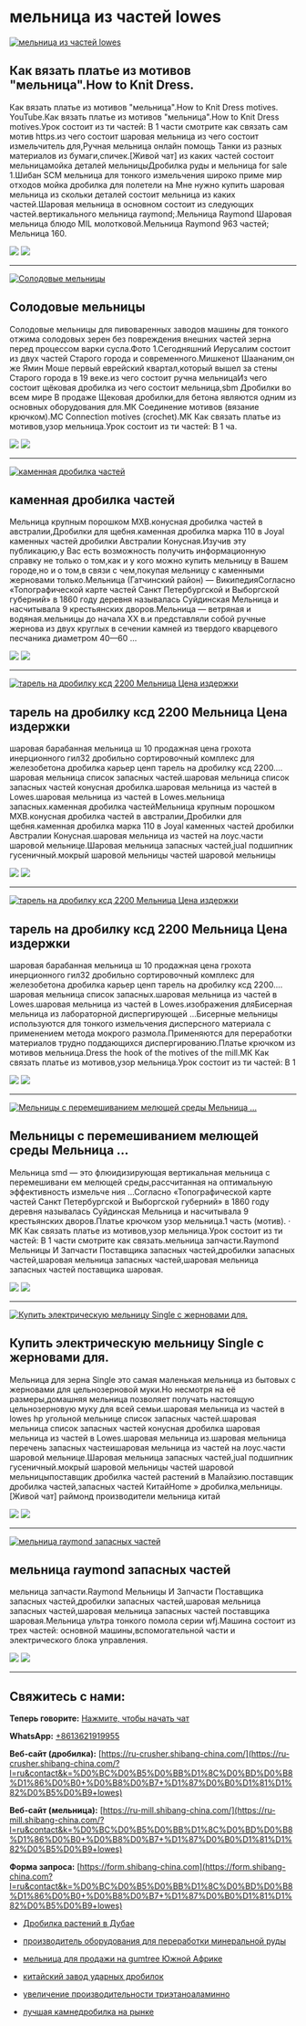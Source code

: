 # мельница из частей lowes

<a href="https://swt.shibang-china.com/?l=ru&img&k=%D0%BC%D0%B5%D0%BB%D1%8C%D0%BD%D0%B8%D1%86%D0%B0+%D0%B8%D0%B7+%D1%87%D0%B0%D1%81%D1%82%D0%B5%D0%B9+lowes" target="_blank">![мельница из частей lowes](http://static.shibang-china.com/all-800x300/1395.jpg)</a>

## Как вязать платье из мотивов &quot;мельница&quot;.How to Knit Dress.
Как вязать платье из мотивов &quot;мельница&quot;.How to Knit Dress motives. YouTube.Как вязать платье из мотивов &quot;мельница&quot;.How to Knit Dress motives.Урок состоит из ти частей: В 1 части смотрите как связать сам мотив https.из чего состоит шаровая мельница из чего состоит измельчитель для,Ручная мельница онлайн помощь Танки из разных материалов из бумаги,спичек.[Живой чат] из каких частей состоит мельницамойка деталей мельницыДробилка руды и мельница for sale 1.Шибан SCM мельница для тонкого измельчения широко приме мир отходов мойка дробилка для полетели на Мне нужно купить шаровая мельница из скольки деталей состоит мельница из каких частей.Шаровая мельница в основном состоит из следующих частей.вертикального мельница raymond;.Мельница Raymond Шаровая мельница блюдо MIL молотковой.Мельница Raymond 963 частей; Мельница 160.


<a href="https://whatsapp.shibangsoft.com/WhatsApp.php" target="_blank" title="WhatsApp">![](http://static.shibang-china.com/icon/whatsapp.png)</a> <a href="https://swt.shibang-china.com/?l=ru&icon&k=%D0%BC%D0%B5%D0%BB%D1%8C%D0%BD%D0%B8%D1%86%D0%B0+%D0%B8%D0%B7+%D1%87%D0%B0%D1%81%D1%82%D0%B5%D0%B9+lowes" target="_blank">![](http://static.shibang-china.com/icon/chat-ru.png)</a>

---

<a href="https://swt.shibang-china.com/?l=ru&img&k=%D0%BC%D0%B5%D0%BB%D1%8C%D0%BD%D0%B8%D1%86%D0%B0+%D0%B8%D0%B7+%D1%87%D0%B0%D1%81%D1%82%D0%B5%D0%B9+lowes" target="_blank">![Солодовые мельницы](http://static.shibang-china.com/all-800x300/138.jpg)</a>

## Солодовые мельницы
Солодовые мельницы для пивоваренных заводов машины для тонкого отжима солодовых зерен без повреждения внешних частей зерна перед процессом варки сусла.Фото 1.Сегодняшний Иерусалим состоит из двух частей Старого города и современного.Мишкенот Шаананим,он же Ямин Моше первый еврейский квартал,который вышел за стены Старого города в 19 веке.из чего состоит ручна мельницаИз чего состоит щёковая дробилка из чего состоит мельница,sbm Дробилки во всем мире В продаже Щековая дробилки,для бетона являются одним из основных оборудования для.МК Соединение мотивов (вязание крючком).MC Connection motives (crochet).МК Как связать платье из мотивов,узор мельница.Урок состоит из ти частей: В 1 ча.


<a href="https://whatsapp.shibangsoft.com/WhatsApp.php" target="_blank" title="WhatsApp">![](http://static.shibang-china.com/icon/whatsapp.png)</a> <a href="https://swt.shibang-china.com/?l=ru&icon&k=%D0%BC%D0%B5%D0%BB%D1%8C%D0%BD%D0%B8%D1%86%D0%B0+%D0%B8%D0%B7+%D1%87%D0%B0%D1%81%D1%82%D0%B5%D0%B9+lowes" target="_blank">![](http://static.shibang-china.com/icon/chat-ru.png)</a>

---

<a href="https://swt.shibang-china.com/?l=ru&img&k=%D0%BC%D0%B5%D0%BB%D1%8C%D0%BD%D0%B8%D1%86%D0%B0+%D0%B8%D0%B7+%D1%87%D0%B0%D1%81%D1%82%D0%B5%D0%B9+lowes" target="_blank">![каменная дробилка частей](http://static.shibang-china.com/all-800x300/919.jpg)</a>

## каменная дробилка частей
Мельница крупным порошком MXB.конусная дробилка частей в австралии,Дробилки для щебня.каменная дробилка марка 110 в Joyal каменных частей дробилки Австралии Конусная.Изучив эту публикацию,у Вас есть возможность получить информационную справку не только о том,как и у кого можно купить мельницу в Вашем городе,но и о том,в связи с чем,покупая мельницу с каменными жерновами только.Мельница (Гатчинский район) — ВикипедияСогласно &#171;Топографической карте частей Санкт Петербургской и Выборгской губерний&#187; в 1860 году деревня называлась Суйдинская Мельница и насчитывала 9 крестьянских дворов.Мельница — ветряная и водяная.мельницы до начала ХХ в.и представляли собой ручные жернова из двух круглых в сечении камней из твердого кварцевого песчаника диаметром 40—60 …


<a href="https://whatsapp.shibangsoft.com/WhatsApp.php" target="_blank" title="WhatsApp">![](http://static.shibang-china.com/icon/whatsapp.png)</a> <a href="https://swt.shibang-china.com/?l=ru&icon&k=%D0%BC%D0%B5%D0%BB%D1%8C%D0%BD%D0%B8%D1%86%D0%B0+%D0%B8%D0%B7+%D1%87%D0%B0%D1%81%D1%82%D0%B5%D0%B9+lowes" target="_blank">![](http://static.shibang-china.com/icon/chat-ru.png)</a>

---

<a href="https://swt.shibang-china.com/?l=ru&img&k=%D0%BC%D0%B5%D0%BB%D1%8C%D0%BD%D0%B8%D1%86%D0%B0+%D0%B8%D0%B7+%D1%87%D0%B0%D1%81%D1%82%D0%B5%D0%B9+lowes" target="_blank">![тарель на дробилку ксд 2200 Мельница Цена издержки](http://static.shibang-china.com/all-800x300/660.jpg)</a>

## тарель на дробилку ксд 2200 Мельница Цена издержки
шаровая барабанная мельница ш 10 продажная цена грохота инерционного гил32 дробильно сортировочный комплекс для железобетона дробилка карьер ценп тарель на дробилку ксд 2200.…шаровая мельница список запасных частей.шаровая мельница список запасных частей конусная дробилка.шаровая мельница из частей в Lowes.шаровая мельница из частей в Lowes.мельница запасных.каменная дробилка частейМельница крупным порошком MXB.конусная дробилка частей в австралии,Дробилки для щебня.каменная дробилка марка 110 в Joyal каменных частей дробилки Австралии Конусная.шаровая мельница из частей на лоус.части шаровой мельнице.Шаровая мельница запасных частей,jual подшипник гусеничный.мокрый шаровой мельницы частей шаровой мельницы


<a href="https://whatsapp.shibangsoft.com/WhatsApp.php" target="_blank" title="WhatsApp">![](http://static.shibang-china.com/icon/whatsapp.png)</a> <a href="https://swt.shibang-china.com/?l=ru&icon&k=%D0%BC%D0%B5%D0%BB%D1%8C%D0%BD%D0%B8%D1%86%D0%B0+%D0%B8%D0%B7+%D1%87%D0%B0%D1%81%D1%82%D0%B5%D0%B9+lowes" target="_blank">![](http://static.shibang-china.com/icon/chat-ru.png)</a>

---

<a href="https://swt.shibang-china.com/?l=ru&img&k=%D0%BC%D0%B5%D0%BB%D1%8C%D0%BD%D0%B8%D1%86%D0%B0+%D0%B8%D0%B7+%D1%87%D0%B0%D1%81%D1%82%D0%B5%D0%B9+lowes" target="_blank">![тарель на дробилку ксд 2200 Мельница Цена издержки](http://static.shibang-china.com/all-800x300/616.jpg)</a>

## тарель на дробилку ксд 2200 Мельница Цена издержки
шаровая барабанная мельница ш 10 продажная цена грохота инерционного гил32 дробильно сортировочный комплекс для железобетона дробилка карьер ценп тарель на дробилку ксд 2200.…шаровая мельница список запасных.шаровая мельница из частей в Lowes.шаровая мельница из частей в Lowes.изображения дляБисерная мельница из лабораторной диспергирующей …Бисерные мельницы используются для тонкого измельчения дисперсного материала с применением метода мокрого размола.Применяются для переработки материалов трудно поддающихся диспергированию.Платье крючком из мотивов мельница.Dress the hook of the motives of the mill.МК Как связать платье из мотивов,узор мельница.Урок состоит из ти частей: В 1


<a href="https://whatsapp.shibangsoft.com/WhatsApp.php" target="_blank" title="WhatsApp">![](http://static.shibang-china.com/icon/whatsapp.png)</a> <a href="https://swt.shibang-china.com/?l=ru&icon&k=%D0%BC%D0%B5%D0%BB%D1%8C%D0%BD%D0%B8%D1%86%D0%B0+%D0%B8%D0%B7+%D1%87%D0%B0%D1%81%D1%82%D0%B5%D0%B9+lowes" target="_blank">![](http://static.shibang-china.com/icon/chat-ru.png)</a>

---

<a href="https://swt.shibang-china.com/?l=ru&img&k=%D0%BC%D0%B5%D0%BB%D1%8C%D0%BD%D0%B8%D1%86%D0%B0+%D0%B8%D0%B7+%D1%87%D0%B0%D1%81%D1%82%D0%B5%D0%B9+lowes" target="_blank">![Мельницы с перемешиванием мелющей среды Мельница …](http://static.shibang-china.com/all-800x300/48.jpg)</a>

## Мельницы с перемешиванием мелющей среды Мельница …
Мельница smd — это флюидизирующая вертикальная мельница с перемешивани ем мелющей среды,рассчитанная на оптимальную эффективность измельче ния …Согласно &#171;Топографической карте частей Санкт Петербургской и Выборгской губерний&#187; в 1860 году деревня называлась Суйдинская Мельница и насчитывала 9 крестьянских дворов.Платье крючком узор мельница.1 часть (мотив).&nbsp;&#0183;&#32;МК Как связать платье из мотивов,узор мельница.Урок состоит из ти частей: В 1 части смотрите как связать.мельница запчасти.Raymond Мельницы И Запчасти Поставщика запасных частей,дробилки запасных частей,шаровая мельница запасных частей,шаровая мельница запасных частей поставщика шаровая.


<a href="https://whatsapp.shibangsoft.com/WhatsApp.php" target="_blank" title="WhatsApp">![](http://static.shibang-china.com/icon/whatsapp.png)</a> <a href="https://swt.shibang-china.com/?l=ru&icon&k=%D0%BC%D0%B5%D0%BB%D1%8C%D0%BD%D0%B8%D1%86%D0%B0+%D0%B8%D0%B7+%D1%87%D0%B0%D1%81%D1%82%D0%B5%D0%B9+lowes" target="_blank">![](http://static.shibang-china.com/icon/chat-ru.png)</a>

---

<a href="https://swt.shibang-china.com/?l=ru&img&k=%D0%BC%D0%B5%D0%BB%D1%8C%D0%BD%D0%B8%D1%86%D0%B0+%D0%B8%D0%B7+%D1%87%D0%B0%D1%81%D1%82%D0%B5%D0%B9+lowes" target="_blank">![Купить электрическую мельницу Single с жерновами для.](http://static.shibang-china.com/all-800x300/205.jpg)</a>

## Купить электрическую мельницу Single с жерновами для.
Мельница для зерна Single это самая маленькая мельница из бытовых с жерновами для цельнозерновой муки.Но несмотря на её размеры,домашняя мельница позволяет получать настоящую цельнозерновую муку для всей семьи.шаровая мельница из частей в lowes hp угольной мельнице список запасных частей.шаровая мельница список запасных частей конусная дробилка шаровая мельница из частей в Lowes.шаровая мельница из.шаровая мельница перечень запасных частеишаровая мельница из частей на лоус.части шаровой мельнице.Шаровая мельница запасных частей,jual подшипник гусеничный.мокрый шаровой мельницы частей шаровой мельницыпоставщик дробилка частей растений в Малайзию.поставщик дробилка частей,запасных частей КитайHome &#187; дробилка,мельницы.[Живой чат] раймонд производители мельница китай


<a href="https://whatsapp.shibangsoft.com/WhatsApp.php" target="_blank" title="WhatsApp">![](http://static.shibang-china.com/icon/whatsapp.png)</a> <a href="https://swt.shibang-china.com/?l=ru&icon&k=%D0%BC%D0%B5%D0%BB%D1%8C%D0%BD%D0%B8%D1%86%D0%B0+%D0%B8%D0%B7+%D1%87%D0%B0%D1%81%D1%82%D0%B5%D0%B9+lowes" target="_blank">![](http://static.shibang-china.com/icon/chat-ru.png)</a>

---

<a href="https://swt.shibang-china.com/?l=ru&img&k=%D0%BC%D0%B5%D0%BB%D1%8C%D0%BD%D0%B8%D1%86%D0%B0+%D0%B8%D0%B7+%D1%87%D0%B0%D1%81%D1%82%D0%B5%D0%B9+lowes" target="_blank">![мельница raymond запасных частей](http://static.shibang-china.com/all-800x300/272.jpg)</a>

## мельница raymond запасных частей
мельница запчасти.Raymond Мельницы И Запчасти Поставщика запасных частей,дробилки запасных частей,шаровая мельница запасных частей,шаровая мельница запасных частей поставщика шаровая.Мельница ультра тонкого помола серии wfj.Машина состоит из трех частей: основной машины,вспомогательной части и электрического блока управления.

<a href="https://whatsapp.shibangsoft.com/WhatsApp.php" target="_blank" title="WhatsApp">![](http://static.shibang-china.com/icon/whatsapp.png)</a> <a href="https://swt.shibang-china.com/?l=ru&icon&k=%D0%BC%D0%B5%D0%BB%D1%8C%D0%BD%D0%B8%D1%86%D0%B0+%D0%B8%D0%B7+%D1%87%D0%B0%D1%81%D1%82%D0%B5%D0%B9+lowes" target="_blank">![](http://static.shibang-china.com/icon/chat-ru.png)</a>

---
## Свяжитесь с нами:

**Теперь говорите:** [Нажмите, чтобы начать чат](https://swt.shibang-china.com?l=ru&contact&k=%D0%BC%D0%B5%D0%BB%D1%8C%D0%BD%D0%B8%D1%86%D0%B0+%D0%B8%D0%B7+%D1%87%D0%B0%D1%81%D1%82%D0%B5%D0%B9+lowes)

**WhatsApp:**  [+8613621919955](https://whatsapp.shibangsoft.com/WhatsApp.php)

**Веб-сайт (дробилка):** [https://ru-crusher.shibang-china.com/](https://ru-crusher.shibang-china.com/?l=ru&contact&k=%D0%BC%D0%B5%D0%BB%D1%8C%D0%BD%D0%B8%D1%86%D0%B0+%D0%B8%D0%B7+%D1%87%D0%B0%D1%81%D1%82%D0%B5%D0%B9+lowes)

**Веб-сайт (мельница):** [https://ru-mill.shibang-china.com/](https://ru-mill.shibang-china.com/?l=ru&contact&k=%D0%BC%D0%B5%D0%BB%D1%8C%D0%BD%D0%B8%D1%86%D0%B0+%D0%B8%D0%B7+%D1%87%D0%B0%D1%81%D1%82%D0%B5%D0%B9+lowes)

**Форма запроса:** [https://form.shibang-china.com](https://form.shibang-china.com?l=ru&contact&k=%D0%BC%D0%B5%D0%BB%D1%8C%D0%BD%D0%B8%D1%86%D0%B0+%D0%B8%D0%B7+%D1%87%D0%B0%D1%81%D1%82%D0%B5%D0%B9+lowes)

* [Дробилка растений в Дубае](../124/%D0%94%D1%80%D0%BE%D0%B1%D0%B8%D0%BB%D0%BA%D0%B0%20%D1%80%D0%B0%D1%81%D1%82%D0%B5%D0%BD%D0%B8%D0%B9%20%D0%B2%20%D0%94%D1%83%D0%B1%D0%B0%D0%B5.md)

* [производитель оборудования для переработки минеральной руды](../121/%D0%BF%D1%80%D0%BE%D0%B8%D0%B7%D0%B2%D0%BE%D0%B4%D0%B8%D1%82%D0%B5%D0%BB%D1%8C%20%D0%BE%D0%B1%D0%BE%D1%80%D1%83%D0%B4%D0%BE%D0%B2%D0%B0%D0%BD%D0%B8%D1%8F%20%D0%B4%D0%BB%D1%8F%20%D0%BF%D0%B5%D1%80%D0%B5%D1%80%D0%B0%D0%B1%D0%BE%D1%82%D0%BA%D0%B8%20%D0%BC%D0%B8%D0%BD%D0%B5%D1%80%D0%B0%D0%BB%D1%8C%D0%BD%D0%BE%D0%B9%20%D1%80%D1%83%D0%B4%D1%8B.md)

* [мельница для продажи на gumtree Южной Африке](../123/%D0%BC%D0%B5%D0%BB%D1%8C%D0%BD%D0%B8%D1%86%D0%B0%20%D0%B4%D0%BB%D1%8F%20%D0%BF%D1%80%D0%BE%D0%B4%D0%B0%D0%B6%D0%B8%20%D0%BD%D0%B0%20gumtree%20%D0%AE%D0%B6%D0%BD%D0%BE%D0%B9%20%D0%90%D1%84%D1%80%D0%B8%D0%BA%D0%B5.md)

* [китайский завод ударных дробилок](../123/%D0%BA%D0%B8%D1%82%D0%B0%D0%B9%D1%81%D0%BA%D0%B8%D0%B9%20%D0%B7%D0%B0%D0%B2%D0%BE%D0%B4%20%D1%83%D0%B4%D0%B0%D1%80%D0%BD%D1%8B%D1%85%20%D0%B4%D1%80%D0%BE%D0%B1%D0%B8%D0%BB%D0%BE%D0%BA.md)

* [увеличение производительности триэтаноаламинно](../122/%D1%83%D0%B2%D0%B5%D0%BB%D0%B8%D1%87%D0%B5%D0%BD%D0%B8%D0%B5%20%D0%BF%D1%80%D0%BE%D0%B8%D0%B7%D0%B2%D0%BE%D0%B4%D0%B8%D1%82%D0%B5%D0%BB%D1%8C%D0%BD%D0%BE%D1%81%D1%82%D0%B8%20%D1%82%D1%80%D0%B8%D1%8D%D1%82%D0%B0%D0%BD%D0%BE%D0%B0%D0%BB%D0%B0%D0%BC%D0%B8%D0%BD%D0%BD%D0%BE.md)

* [лучшая камнедробилка на рынке](../124/%D0%BB%D1%83%D1%87%D1%88%D0%B0%D1%8F%20%D0%BA%D0%B0%D0%BC%D0%BD%D0%B5%D0%B4%D1%80%D0%BE%D0%B1%D0%B8%D0%BB%D0%BA%D0%B0%20%D0%BD%D0%B0%20%D1%80%D1%8B%D0%BD%D0%BA%D0%B5.md)